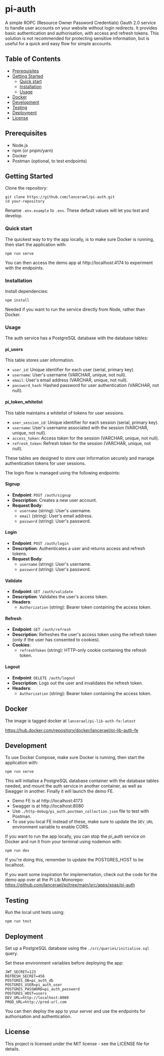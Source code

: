 # pi-auth

A simple ROPC (Resource Owner Password Credentials) Oauth 2.0 service to handle user accounts on your website without login redirects. It provides basic authentication and authorisation, with access and refresh tokens. This solution is not recommended for protecting sensitive information, but is useful for a quick and easy flow for simple accounts.

## Table of Contents

- [Prerequisites](#prerequisites)
- [Getting Started](#getting-started)
  - [Quick start](#quick-start)
  - [Installation](#installation)
  - [Usage](#usage)
- [Docker](#docker)
- [Development](#development)
- [Testing](#testing)
- [Deployment](#deployment)
- [License](#license)

## Prerequisites

- Node.js
- npm (or pnpm/yarn)
- Docker
- Postman (optional, to test endpoints)

## Getting Started

Clone the repository:

```
git clone https://github.com/lancerael/pi-auth.git
cd your-repository
```

Rename `.env.example` to `.env`. These default values will let you test and develop.

### Quick start

The quickest way to try the app locally, is to make sure Docker is running, then start the application with:

```
npm run serve
```

You can then access the demo app at http://localhost:4174 to experiment with the endpoints.

### Installation

Install dependencies:

```
npm install
```

Needed if you want to run the service directly from Node, rather than Docker.

### Usage

The auth service has a PostgreSQL database with the database tables:

#### pi_users

This table stores user information.

- `user_id`: Unique identifier for each user (serial, primary key).
- `username`: User's username (VARCHAR, unique, not null).
- `email`: User's email address (VARCHAR, unique, not null).
- `password_hash`: Hashed password for user authentication (VARCHAR, not null).

#### pi_token_whitelist

This table maintains a whitelist of tokens for user sessions.

- `user_session_id`: Unique identifier for each session (serial, primary key).
- `username`: User's username associated with the session (VARCHAR, unique, not null).
- `access_token`: Access token for the session (VARCHAR, unique, not null).
- `refresh_token`: Refresh token for the session (VARCHAR, unique, not null).

These tables are designed to store user information securely and manage authentication tokens for user sessions.

The login flow is managed using the following endpoints:

#### Signup

- **Endpoint**: `POST /auth/signup`
- **Description**: Creates a new user account.
- **Request Body**:
  - `username` (string): User's username.
  - `email` (string): User's email address.
  - `password` (string): User's password.

#### Login

- **Endpoint**: `POST /auth/login`
- **Description**: Authenticates a user and returns access and refresh tokens.
- **Request Body**:
  - `username` (string): User's username.
  - `password` (string): User's password.

#### Validate

- **Endpoint**: `GET /auth/validate`
- **Description**: Validates the user's access token.
- **Headers**:
  - `Authorization` (string): Bearer token containing the access token.

#### Refresh

- **Endpoint**: `GET /auth/refresh`
- **Description**: Refreshes the user's access token using the refresh token (only if the user has consented to cookies).
- **Cookies**:
  - `refreshToken` (string): HTTP-only cookie containing the refresh token.

#### Logout

- **Endpoint**: `DELETE /auth/logout`
- **Description**: Logs out the user and invalidates the refresh token.
- **Headers**:
  - `Authorization` (string): Bearer token containing the access token.

## Docker

The image is tagged docker at `lancerael/pi-lib-auth-fe:latest`

https://hub.docker.com/repository/docker/lancerael/pi-lib-auth-fe

## Development

To use Docker Compose, make sure Docker is running, then start the application with:

```
npm run serve
```

This will initialise a PostgreSQL database container with the database tables needed, and mount the auth service in another container, as well as Swagger in another. Finally it will launch the demo FE.

- Demo FE is at http://localhost:4173
- Swagger is at http://localhost:8080
- Use `./http-debug/pi_auth.postman_collection.json` file to test with Postman.
- To use you local FE instead of these, make sure to update the `DEV_URL` environment variable to enable CORS.

If you want to run the app locally, you can stop the pi_auth service on Docker and run it from your terminal using nodemon with:

```
npm run dev
```

If you're doing this, remember to update the POSTGRES_HOST to be localhost.

If you want some inspiration for implementation, check out the code for the demo app over at the Pi Lib Monorepo: https://github.com/lancerael/pi/tree/main/src/apps/spas/pi-auth

## Testing

Run the local unit tests using:

```
npm run test
```

## Deployment

Set up a PostgreSQL database using the `./src/queries/initialise.sql` query.

Set these environment variables before deploying the app:

```
JWT_SECRET=123
REFRESH_SECRET=456
POSTGRES_DB=pi_auth_db
POSTGRES_USER=pi_auth_user
POSTGRES_PASSWORD=pi_auth_password
POSTGRES_HOST=users
DEV_URL=http://localhost:8080
PROD_URL=http://prod-url.com
```

You can then deploy the app to your server and use the endpoints for authorisation and authentication.

## License

This project is licensed under the MIT license - see the LICENSE file for details.
